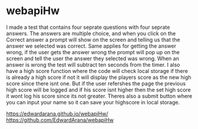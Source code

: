 # webapiHw
I made a test that contains four seprate questions with four seprate answers. The answers are multiple choice, and when you click on the Correct answer
a prompt will show  on the screen and telling us that the answer we selected was correct. Same applies for getting the answer wrong, if the user gets the answer
wrong the prompt will pop up on the screen and tell the user the answer they selected was wrong. When an answer is wrong the test will subtract ten seconds from the timer.
I also have a high score function where the code will check local storage if there is already a high score if not it will display the players score as the new high score since there isnt one.
But if the user refershes the page the previous high score will be logged and if his score isnt higher then the set high score it wont log his score since its not greater. Theres also a submit button where you can input your name so it can save your highscore in local storage.

 https://edwardarana.github.io/webapiHw/
 https://github.com/EdwardArana/webapiHw